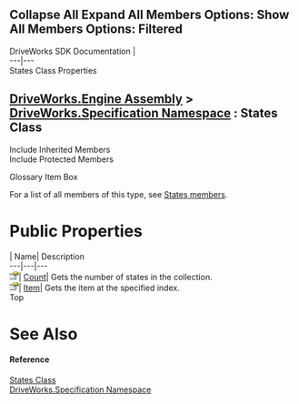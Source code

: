        

 Collapse All Expand All  Members Options: Show All  Members Options: Filtered   
---  
DriveWorks SDK Documentation  |   
---|---  
States Class Properties   
  
[DriveWorks.Engine Assembly](topic2156.md) > [DriveWorks.Specification Namespace](topic10764.md) : States Class  
---  
  
Include Inherited Members    
Include Protected Members    


Glossary Item Box

For a list of all members of this type, see [States members](topic11613.md).

# Public Properties

| Name| Description  
---|---|---  
![Public Property](dotnetimages/publicProperty.gif)| [Count](topic11625.md)| Gets the number of states in the collection.   
![Public Property](dotnetimages/publicProperty.gif)| [Item](topic11626.md)| Gets the item at the specified index.   
Top

# See Also

#### Reference

[States Class](topic11612.md)   
[DriveWorks.Specification Namespace](topic10764.md)


